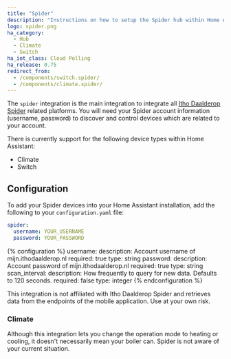```yaml
---
title: "Spider"
description: "Instructions on how to setup the Spider hub within Home Assistant."
logo: spider.png
ha_category:
  - Hub
  - Climate
  - Switch
ha_iot_class: Cloud Polling
ha_release: 0.75
redirect_from:
  - /components/switch.spider/
  - /components/climate.spider/
---
```


The `spider` integration is the main integration to integrate all [Itho Daalderop Spider](https://www.ithodaalderop.nl/spider-thermostaat) related platforms. You will need your Spider account information (username, password) to discover and control devices which are related to your account.

There is currently support for the following device types within Home Assistant:

- Climate
- Switch

## Configuration

To add your Spider devices into your Home Assistant installation, add the following to your `configuration.yaml` file:

```yaml
spider:
  username: YOUR_USERNAME
  password: YOUR_PASSWORD
```

{% configuration %}
username:
  description: Account username of mijn.ithodaalderop.nl
  required: true
  type: string
password:
  description: Account password of mijn.ithodaalderop.nl
  required: true
  type: string
scan_interval:
  description: How frequently to query for new data. Defaults to 120 seconds.
  required: false
  type: integer
{% endconfiguration %}

<p class='note warning'>
This integration is not affiliated with Itho Daalderop Spider and retrieves data from the endpoints of the mobile application. Use at your own risk.
</p>

### Climate

<p class='note'>
Although this integration lets you change the operation mode to heating or cooling, it doesn't necessarily mean your boiler can. Spider is not aware of your current situation.
</p>
